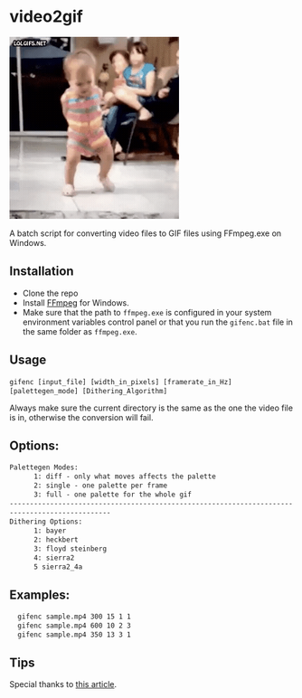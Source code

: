 # video2gif

![sample gif file generated](sample.gif)

A batch script for converting video files to GIF files using FFmpeg.exe on Windows.

## Installation
* Clone the repo
* Install [FFmpeg](http://ffmpeg.zeranoe.com/builds/) for Windows.
* Make sure that the path to `ffmpeg.exe` is configured in your system environment variables control panel or that you run the `gifenc.bat` file in the same folder as `ffmpeg.exe`.

## Usage
```
gifenc [input_file] [width_in_pixels] [framerate_in_Hz] [palettegen_mode] [Dithering_Algorithm]
```
Always make sure the current directory is the same as the one the video file is in, otherwise the conversion will fail.
## Options:
```
Palettegen Modes:
      1: diff - only what moves affects the palette
      2: single - one palette per frame
      3: full - one palette for the whole gif
-----------------------------------------------------------------------------------------------
Dithering Options:
      1: bayer
      2: heckbert
      3: floyd steinberg
      4: sierra2
      5 sierra2_4a
```

## Examples:
```
  gifenc sample.mp4 300 15 1 1
  gifenc sample.mp4 600 10 2 3
  gifenc sample.mp4 350 13 3 1

```

## Tips
Special thanks to [this article](http://blog.pkh.me/p/21-high-quality-gif-with-ffmpeg.html).
